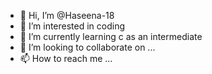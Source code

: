 - 👋 Hi, I’m @Haseena-18
- 👀 I’m interested in coding 
- 🌱 I’m currently learning c as an intermediate 
- 💞️ I’m looking to collaborate on ...
- 📫 How to reach me ...

<!---
Haseena-18/Haseena-18 is a ✨ special ✨ repository because its `README.md` (this file) appears on your GitHub profile.
You can click the Preview link to take a look at your changes.
--->
